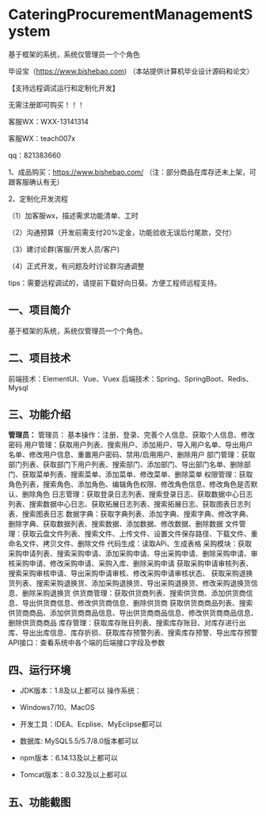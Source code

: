# CateringProcurementManagementSystem
 基于框架的系统，系统仅管理员一个个角色

毕设宝（https://www.bishebao.com) （本站提供计算机毕业设计源码和论文）

【支持远程调试运行和定制化开发】

无需注册即可购买！！！

客服WX：WXX-13141314

客服WX：teach007x

qq：821383660


1、成品购买：https://www.bishebao.com/ （注：部分商品在库存还未上架，可跟客服确认有无）

2、定制化开发流程

（1）加客服wx，描述需求功能清单、工时

（2）沟通预算（开发前需支付20%定金，功能验收无误后付尾款，交付）

（3）建讨论群(客服/开发人员/客户)

（4）正式开发，有问题及时讨论群沟通调整

tips：需要远程调试的，请提前下载好向日葵。方便工程师远程支持。
<h2>一、项目简介</h2>
基于框架的系统，系统仅管理员一个个角色。
<h2>二、项目技术</h2>
前端技术：ElementUI、Vue、Vuex
后端技术：Spring、SpringBoot、Redis、Mysql
<h2>三、功能介绍</h2>
<div class="markdown-heading" dir="auto">
<div class="markdown-heading" dir="auto">

<strong>管理员：</strong>
管理员：
基本操作：注册、登录、完善个人信息、获取个人信息、修改密码
用户管理：获取用户列表、搜索用户、添加用户、导入用户名单、导出用户名单、修改用户信息、重置用户密码、禁用/启用用户、删除用户
部门管理：获取部门列表、获取部门下用户列表、搜索部门、添加部门、导出部门名单、删除部门、获取菜单列表、搜索菜单、添加菜单、修改菜单、删除菜单
权限管理：获取角色列表，搜索角色、添加角色、编辑角色权限、修改角色信息、修改角色是否默认、删除角色
日志管理：获取登录日志列表、搜索登录日志、获取数据中心日志列表、搜索数据中心日志、获取拓展日志列表、搜索拓展日志、获取图表日志列表、搜索图表日志
数据字典：获取字典列表、添加字典、搜索字典、修改字典、删除字典、获取数据列表、搜索数据、添加数据、修改数据、删除数据
文件管理：获取云盘文件列表、搜索文件、上传文件、设置文件保存路径、下载文件、重命名文件、拷贝文件、删除文件
代码生成：读取APi、生成表格
采购模块：获取采购申请列表、搜索采购申请、添加采购申请、导出采购申请、删除采购申请、审核采购申请、修改采购申请、采购入库、删除采购申请
获取采购申请审核列表、搜索采购审核申请、导出采购申请审核、修改采购申请审核状态、
获取采购退换货列表、搜索采购退换货、添加采购退换货、导出采购退换货、修改采购退换货信息、删除采购退换货
供货商管理：获取供货商列表、搜索供货商、添加供货商信息、导出供货商信息、修改供货商信息、删除供货商
获取供货商商品列表、搜索供货商商品、添加供货商商品信息、导出供货商商品信息、修改供货商商品信息、删除供货商商品
库存管理：获取库存账目列表、搜索库存账目、对库存进行出库、导出出库信息、库存折损、获取库存预警列表、搜索库存预警、导出库存预警
API接口：查看系统中各个端的后端接口字段及参数

</div>
</div>
<h2>四、运行环境</h2>
<ul dir="auto">
 	<li>
<p dir="auto">JDK版本：1.8及以上都可以 操作系统：</p>
</li>
 	<li>
<p dir="auto">Windows7/10、MacOS</p>
</li>
 	<li>
<p dir="auto">开发工具：IDEA、Ecplise、MyEclipse都可以</p>
</li>
 	<li>
<p dir="auto">数据库: MySQL5.5/5.7/8.0版本都可以</p>
</li>
 	<li>
<p dir="auto">npm版本：6.14.13及以上都可以</p>
</li>
 	<li>
<p dir="auto">Tomcat版本：8.0.32及以上都可以</p>
</li>
</ul>
<h2>五、功能截图</h2>
<img class="aligncenter size-full wp-image" src="https://www.bishebao.com/wp-content/uploads/2024/07/基于SpringBoot的餐饮采购管理系统/result/image_10_2.png" alt="" />
<img class="aligncenter size-full wp-image" src="https://www.bishebao.com/wp-content/uploads/2024/07/基于SpringBoot的餐饮采购管理系统/result/image_1_1.png" alt="" />
<img class="aligncenter size-full wp-image" src="https://www.bishebao.com/wp-content/uploads/2024/07/基于SpringBoot的餐饮采购管理系统/result/image_2_3.png" alt="" />
<img class="aligncenter size-full wp-image" src="https://www.bishebao.com/wp-content/uploads/2024/07/基于SpringBoot的餐饮采购管理系统/result/image_3_4.png" alt="" />
<img class="aligncenter size-full wp-image" src="https://www.bishebao.com/wp-content/uploads/2024/07/基于SpringBoot的餐饮采购管理系统/result/image_4_5.png" alt="" />
<img class="aligncenter size-full wp-image" src="https://www.bishebao.com/wp-content/uploads/2024/07/基于SpringBoot的餐饮采购管理系统/result/image_5_6.png" alt="" />
<img class="aligncenter size-full wp-image" src="https://www.bishebao.com/wp-content/uploads/2024/07/基于SpringBoot的餐饮采购管理系统/result/image_6_7.png" alt="" />
<img class="aligncenter size-full wp-image" src="https://www.bishebao.com/wp-content/uploads/2024/07/基于SpringBoot的餐饮采购管理系统/result/image_7_8.png" alt="" />
<img class="aligncenter size-full wp-image" src="https://www.bishebao.com/wp-content/uploads/2024/07/基于SpringBoot的餐饮采购管理系统/result/image_8_9.png" alt="" />
<img class="aligncenter size-full wp-image" src="https://www.bishebao.com/wp-content/uploads/2024/07/基于SpringBoot的餐饮采购管理系统/result/image_9_10.png" alt="" />